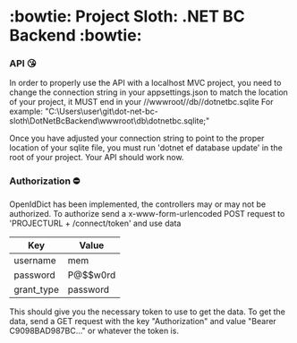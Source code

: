 # :bowtie: Project Sloth: .NET BC Backend :bowtie: 

### API :kissing_heart: 
In order to properly use the API with a localhost MVC project, you need to change the connection 
string in your appsettings.json to match the location of your project, it MUST end in your //wwwroot//db//dotnetbc.sqlite
For example: "C:\\Users\\user\\git\\dot-net-bc-sloth\\DotNetBcBackend\\wwwroot\\db\\dotnetbc.sqlite;"

Once you have adjusted your connection string to point to the proper location of your sqlite file,
you must run 'dotnet ef database update' in the root of your project. Your API should work now.

### Authorization :no_entry: 
OpenIdDict has been implemented, the controllers may or may not be authorized. To authorize send a 
x-www-form-urlencoded POST request to 'PROJECTURL + /connect/token' and use data

Key | Value
------------ | -------------
username | mem
password | P@$$w0rd
grant_type | password

This should give you the necessary token to use to get the data. To get the data, send a GET
request with the key "Authorization" and value "Bearer C9098BAD987BC..." or whatever the token is.